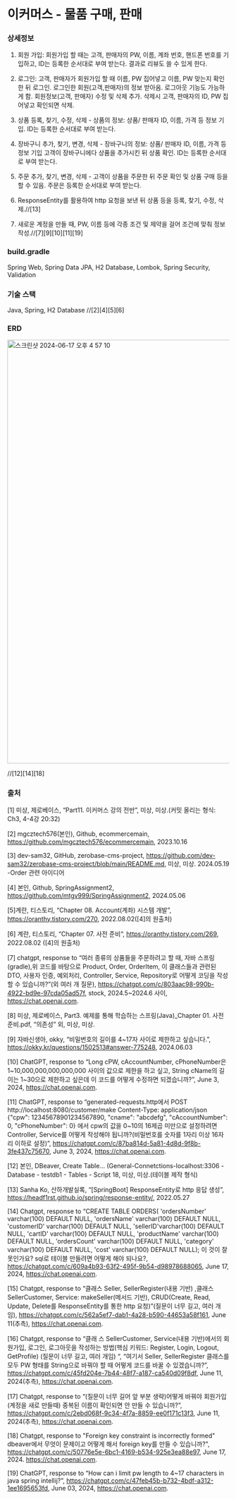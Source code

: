 # 이커머스 - 물품 구매, 판매

### 상세정보
1. 회원 가입: 회원가입 할 때는 고객, 판매자의 PW, 이름, 계좌 번호, 핸드폰 번호를 기입하고, ID는 등록한 순서대로 부여 받는다. 결과로 리뷰도 쓸 수 있게 한다. 

3. 로그인: 고객, 판매자가 회원가입 할 때 이름, PW 집어넣고 
이름, PW 맞는지 확인한 뒤 로그인. 로그인한 회원(고객,판매자)의 정보 받아옴. 로그아웃 기능도 가능하게 함. 회원정보(고객, 판매자) 수정 및 삭제 추가.
삭제시 고객, 판매자의 ID, PW 집어넣고 확인되면 삭제.

3. 상품 등록, 찾기, 수정, 삭제 - 상품의 정보: 상품/ 판매자 ID, 이름, 가격 등 정보 기입. ID는 등록한 순서대로 부여 받는다.

4. 장바구니 추가, 찾기, 변경, 삭제 - 장바구니의 정보: 상품/ 판매자 ID, 이름, 가격 등 정보 기입 고객이 장바구니에다 상품을 추가시킨 뒤
상품 확인. ID는 등록한 순서대로 부여 받는다.

5. 주문 추가, 찾기, 변경, 삭제 - 고객이 상품을 주문한 뒤 주문 확인 및 상품 구매 등을 할 수 있음. 주문은 등록한 순서대로 부여 받는다.

6. ResponseEntity를 활용하여 http 요청을 보낸 뒤 상품 등을 등록, 찾기, 수정, 삭제.//[13]

7. 새로운 계정을 만들 때, PW, 이름 등에 각종 조건 및 제약을 걸어 조건에 맞춰 정보 작성.//[7][9][10][11][19]

### build.gradle
Spring Web, Spring Data JPA, H2 Database, Lombok, Spring Security, Validation

### 기술 스택
Java, Spring, H2 Database //[2][4][5][6]

### ERD

<img width="961" alt="스크린샷 2024-06-17 오후 4 57 10" src="https://github.com/mtgv999/Ecommerce/assets/149506393/68af50d5-45f3-4764-9110-cbaf8cdc3d49">

//[12][14][18]

### 출처
[1] 미상, 제로베이스, “Part11. 이커머스 강의 전반”, 미상, 미상.(커밋 올리는 형식: Ch3, 4-4강 20:32)

[2] mgcztech576(본인), Github, ecommercemain, https://github.com/mgcztech576/ecommercemain, 2023.10.16

[3] dev-sam32, GitHub, zerobase-cms-project,
https://github.com/dev-sam32/zerobase-cms-project/blob/main/README.md, 미상, 미상. 2024.05.19 -Order 관련 아이디어

[4] 본인, Github, SpringAssignment2, https://github.com/mtgv999/SpringAssignment2, 2024.05.06

[5]계란, 티스토리, “Chapter 08. Account(계좌) 시스템 개발”, https://oranthy.tistory.com/270, 2022.08.02([4]의 원출처)

[6] 계란, 티스토리, “Chapter 07. 사전 준비“, https://oranthy.tistory.com/269, 2022.08.02 ([4]의 원출처)

[7] chatgpt, response to “여러 종류의 상품들을 주문하려고 할 때, 자바 스프링(gradle),위 코드를 바탕으로 Product, Order, OrderItem, 
이 클래스들과 관련된 DTO, 사용자 인증, 예외처리, Controller, Service, Repository로 어떻게 코딩을 작성할 수 있습니까?”(외 여러 개 질문),
https://chatgpt.com/c/803aac98-990b-4922-bd9e-97cda05ad57f, stock, 2024.5~2024.6 사이, https://chat.openai.com.

[8] 미상, 제로베이스, Part3. 예제를 통해 학습하는 스프링(Java)_Chapter 01. 사전 준비.pdf, “의존성” 외, 미상, 미상.

[9] 자바신생아, okky, “비밀번호의 길이를 4~17자 사이로 제한하고 싶습니다.”, https://okky.kr/questions/1502513#answer-775248, 2024.06.03

[10] ChatGPT, response to “Long cPW, cAccountNumber, cPhoneNumber은 1~10,000,000,000,000,000 사이의 값으로 제한을 하고 싶고,
String cName의 길이는 1~30으로 제한하고 싶은데 이 코드를 어떻게 수정하면 되겠습니까?”, June 3, 2024, https://chat.openai.com.

[11] ChatGPT, response to “generated-requests.http에서 POST http://localhost:8080/customer/make Content-Type: application/json
{"cpw": 12345678901234567890, "cname": "abcdefg", "cAccountNumber": 0, "cPhoneNumber": 0} 에서 cpw의 값을 0~10의 16제곱 미만으로 설정하려면
Controller, Service를 어떻게 작성해야 됩니까?(비밀번호를 숫자를 1자리 이상 16자리 이하로 설정)”,
https://chatgpt.com/c/87ba814d-5a81-4d8d-9f8b-3fe437c75670, June 3, 2024, https://chat.openai.com.

[12] 본인, DBeaver, Create Table… (General-Connetctions-localhost:3306 -Database - testdb1 - Tables - <localhost> Script 18, 미상, 미상.(테이블 제작 형식)

[13] Sanha Ko, 산하개발실록, “[SpringBoot] ResponseEntity로 http 응답 생성”, https://headf1rst.github.io/spring/response-entity/, 2022.05.27

[14] Chatgpt, response to “CREATE TABLE ORDERS( 'ordersNumber' varchar(100) DEFAULT NULL, 'ordersName' varchar(100) DEFAULT NULL,
'customerID' varchar(100) DEFAULT NULL, 'sellerID'varchar(100) DEFAULT NULL, 'cartID' varchar(100) DEFAULT NULL, 'productName'
varchar(100) DEFAULT NULL, 'ordersCount' varchar(100) DEFAULT NULL, 'category' varchar(100) DEFAULT NULL, 'cost' varchar(100) 
DEFAULT NULL); 이 것이 잘못인가요? sql로 테이블 만들려면 어떻게 해야 되나요?,
https://chatgpt.com/c/609a4b93-63f2-495f-9b54-d98978688065, June 17, 2024, https://chat.openai.com.

[15] Chatgpt, response to “클래스 Seller, SellerRegister(내용 기반) ,클래스 SellerCustomer, Service: makeSeller(메서드 기반),
CRUD(Create, Read, Update, Delete를 ResponseEntity를 통한 http 요청)”(질문이 너무 길고, 여러 개임),
https://chatgpt.com/c/562a5ef7-dab1-4a28-b590-44653a58f161, June 11(추측), https://chat.openai.com.

[16] Chatgpt, response to “클래 스 SellerCustomer, Service(내용 기반)에서의 회원가입, 로그인, 로그아웃을 작성하는 방법(핵심 키워드: Register, Login, Logout,
GetProfile) (질문이 너무 길고, 여러 개임) “, “여기서 Seller, SellerRegister 클래스를 모두 PW 형태를 String으로 바꿔야 할 때 어떻게 코드를 바꿀 수 있겠습니까?”,
https://chatgpt.com/c/45fd204e-7b44-48f7-a187-ca540d09f8df, June 11, 2024(추측), https://chat.openai.com.

[17] Chatgpt, response to “(질문이 너무 길어 앞 부분 생략)어떻게 바꿔야 회원가입(계정을 새로 만들때) 중복된 이름이 확인되면 안 만들 수 있습니까?”, 
https://chatgpt.com/c/2ebd068f-9c34-4f7a-8859-ee0f171c13f3, June 11, 2024(추측), https://chat.openai.com.

[18] Chatgpt, response to "Foreign key constraint is incorrectly formed" dbeaver에서 무엇이 문제이고 어떻게 해서 foreign key를 만들 수 있습니까?",
https://chatgpt.com/c/50776e5e-6bc1-4169-b534-925e3ea88e97, June 17, 2024. https://chat.openai.com.

[19]  ChatGPT, response to “How can i limit pw length to 4~17 characters in java spring intellij?”,
https://chatgpt.com/c/47feb45b-b732-4bdf-a312-1ee1695653fd,  June 03, 2024, https://chat.openai.com. 